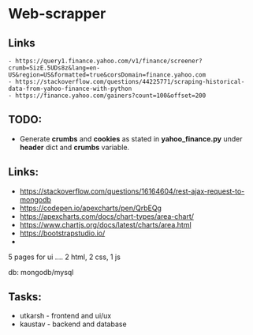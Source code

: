 # Web-scrapper

## Links
    - https://query1.finance.yahoo.com/v1/finance/screener?crumb=SizE.5UDs8z&lang=en-US&region=US&formatted=true&corsDomain=finance.yahoo.com
    - https://stackoverflow.com/questions/44225771/scraping-historical-data-from-yahoo-finance-with-python
    - https://finance.yahoo.com/gainers?count=100&offset=200

## TODO:
- Generate **crumbs** and __cookies__ as stated in __yahoo_finance.py__ under __header__ dict and __crumbs__ variable.
## Links:
- https://stackoverflow.com/questions/16164604/rest-ajax-request-to-mongodb
- https://codepen.io/apexcharts/pen/QrbEQg
- https://apexcharts.com/docs/chart-types/area-chart/
- https://www.chartjs.org/docs/latest/charts/area.html
- https://bootstrapstudio.io/
- 
5 pages for ui  .... 2 html, 2 css, 1 js

 db: mongodb/mysql
 
## Tasks:
- utkarsh - frontend and ui/ux
- kaustav - backend and database 
